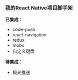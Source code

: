 ### 我的React Native项目脚手架

**已集成：**
- code-push
- react-navigation
- redux
- mobx
- 自定义键盘

**待集成：**
- 极光推送
